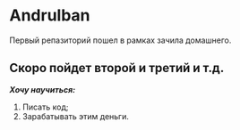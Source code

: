 # Andrulban
Первый репазиторий пошел в рамках зачила домашнего.

## Скоро пойдет второй и третий и т.д.

***Хочу научиться:***
1. Писать код;
2. Зарабатывать этим деньги.
